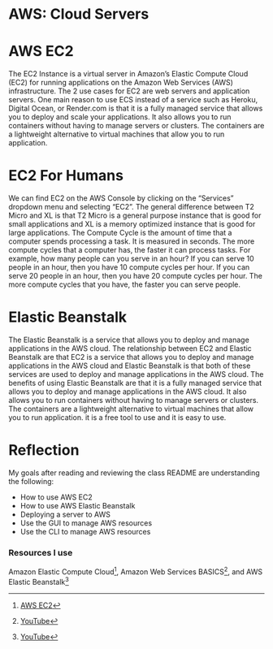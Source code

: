 # AWS: Cloud Servers

# AWS EC2

The EC2 Instance is a virtual server in Amazon’s Elastic Compute Cloud (EC2) for running applications on the Amazon Web Services (AWS) infrastructure. The 2 use cases for EC2 are web servers and application servers. One main reason to use ECS instead of a service such as Heroku, Digital Ocean, or Render.com is that it is a fully managed service that allows you to deploy and scale your applications. It also allows you to run containers without having to manage servers or clusters. The containers are a lightweight alternative to virtual machines that allow you to run application.

# EC2 For Humans

We can find EC2 on the AWS Console by clicking on the “Services” dropdown menu and selecting “EC2”. The general difference between T2 Micro and XL is that T2 Micro is a general purpose instance that is good for small applications and XL is a memory optimized instance that is good for large applications. The Compute Cycle is the amount of time that a computer spends processing a task. It is measured in seconds. The more compute cycles that a computer has, the faster it can process tasks. For example, how many people can you serve in an hour? If you can serve 10 people in an hour, then you have 10 compute cycles per hour. If you can serve 20 people in an hour, then you have 20 compute cycles per hour. The more compute cycles that you have, the faster you can serve people.

# Elastic Beanstalk

The Elastic Beanstalk is a service that allows you to deploy and manage applications in the AWS cloud.
The relationship between EC2 and Elastic Beanstalk are that EC2 is a service that allows you to deploy and manage applications in the AWS cloud and Elastic Beanstalk is that both of these services are used to deploy and manage applications in the AWS cloud. The benefits of using Elastic Beanstalk are that it is a fully managed service that allows you to deploy and manage applications in the AWS cloud. It also allows you to run containers without having to manage servers or clusters. The containers are a lightweight alternative to virtual machines that allow you to run application. it is a free tool to use and it is easy to use.

# Reflection

My goals after reading and reviewing the class README are understanding the following:

- How to use AWS EC2
- How to use AWS Elastic Beanstalk
- Deploying a server to AWS
- Use the GUI to manage AWS resources
- Use the CLI to manage AWS resources

### Resources I use

Amazon Elastic Compute Cloud[^1], Amazon Web Services BASICS[^2], and AWS Elastic Beanstalk[^3]

[^1]: [AWS EC2](https://aws.amazon.com/ec2/)
[^2]: [YouTube](https://www.youtube.com/watch?v=lZMkgOMYYIg)
[^3]: [YouTube](https://www.youtube.com/watch?v=SrwxAScdyT0)
